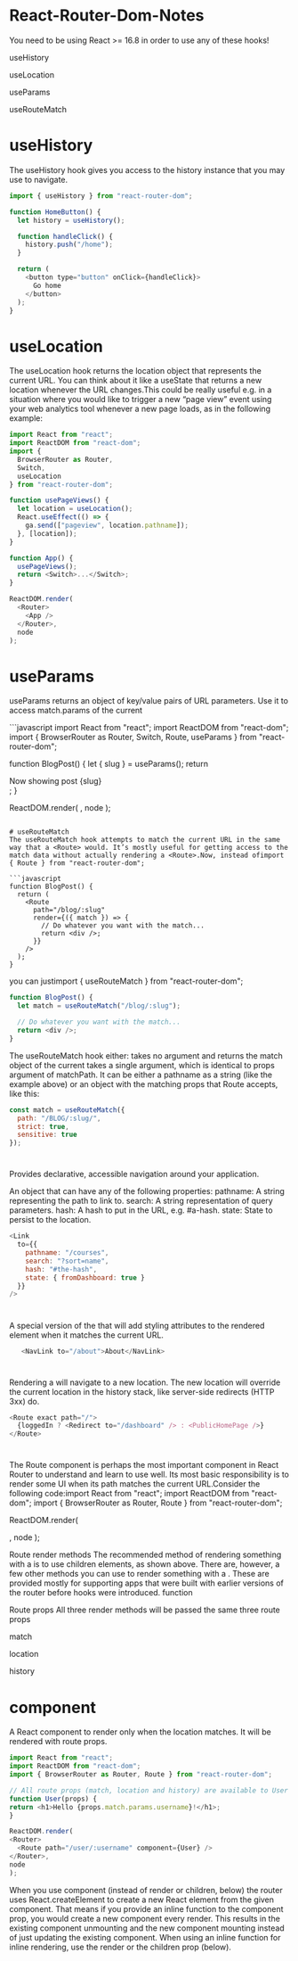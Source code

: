# React-Router-Dom-Notes
You need to be using React >= 16.8 in order to use any of these hooks!

useHistory

useLocation

useParams

useRouteMatch

# useHistory
The useHistory hook gives you access to the history instance that you may use to navigate.

```javascript
import { useHistory } from "react-router-dom";

function HomeButton() {
  let history = useHistory();

  function handleClick() {
    history.push("/home");
  }

  return (
    <button type="button" onClick={handleClick}>
      Go home
    </button>
  );
}
```

# useLocation
The useLocation hook returns the location object that represents the current URL. You can think about it like a useState that returns a new location whenever the URL changes.This could be really useful e.g. in a situation where you would like to trigger a new “page view” event using your web analytics tool whenever a new page loads, as in the following example:

```javascript
import React from "react";
import ReactDOM from "react-dom";
import {
  BrowserRouter as Router,
  Switch,
  useLocation
} from "react-router-dom";

function usePageViews() {
  let location = useLocation();
  React.useEffect(() => {
    ga.send(["pageview", location.pathname]);
  }, [location]);
}

function App() {
  usePageViews();
  return <Switch>...</Switch>;
}

ReactDOM.render(
  <Router>
    <App />
  </Router>,
  node
);
```

# useParams
useParams returns an object of key/value pairs of URL parameters. Use it to access match.params of the current <Route>
  
\```javascript
import React from "react";
import ReactDOM from "react-dom";
import {
  BrowserRouter as Router,
  Switch,
  Route,
  useParams
} from "react-router-dom";

function BlogPost() {
  let { slug } = useParams();
  return <div>Now showing post {slug}</div>;
}

ReactDOM.render(
  <Router>
    <Switch>
      <Route exact path="/">
        <HomePage />
      </Route>
      <Route path="/blog/:slug">
        <BlogPost />
      </Route>
    </Switch>
  </Router>,
  node
);
```
  
# useRouteMatch
The useRouteMatch hook attempts to match the current URL in the same way that a <Route> would. It’s mostly useful for getting access to the match data without actually rendering a <Route>.Now, instead ofimport { Route } from "react-router-dom";

```javascript
function BlogPost() {
  return (
    <Route
      path="/blog/:slug"
      render={({ match }) => {
        // Do whatever you want with the match...
        return <div />;
      }}
    />
  );
}
```
you can justimport { useRouteMatch } from "react-router-dom";

```javascript
function BlogPost() {
  let match = useRouteMatch("/blog/:slug");

  // Do whatever you want with the match...
  return <div />;
}
```
The useRouteMatch hook either:
takes no argument and returns the match object of the current <Route>
takes a single argument, which is identical to props argument of matchPath. It can be either a pathname as a string (like the example above) or an object with the matching props that Route accepts, like this:
```javascript
const match = useRouteMatch({
  path: "/BLOG/:slug/",
  strict: true,
  sensitive: true
});
```

# <Link>
Provides declarative, accessible navigation around your application.

An object that can have any of the following properties:
pathname: A string representing the path to link to.
search: A string representation of query parameters.
hash: A hash to put in the URL, e.g. #a-hash.
state: State to persist to the location.
```javascript
<Link
  to={{
    pathname: "/courses",
    search: "?sort=name",
    hash: "#the-hash",
    state: { fromDashboard: true }
  }}
/>
```

# <NavLink>
A special version of the <Link> that will add styling attributes to the rendered element when it matches the current URL.

```javascript
   <NavLink to="/about">About</NavLink>
```

# <Redirect>
Rendering a <Redirect> will navigate to a new location. The new location will override the current location in the history stack, like server-side redirects (HTTP 3xx) do.
```javascript
<Route exact path="/">
  {loggedIn ? <Redirect to="/dashboard" /> : <PublicHomePage />}
</Route>
```
 # <Route>
The Route component is perhaps the most important component in React Router to understand and learn to use well. Its most basic responsibility is to render some UI when its path matches the current URL.Consider the following code:import React from "react";
import ReactDOM from "react-dom";
import { BrowserRouter as Router, Route } from "react-router-dom";

ReactDOM.render(
  <Router>
    <div>
      <Route exact path="/">
        <Home />
      </Route>
      <Route path="/news">
        <NewsFeed />
      </Route>
    </div>
  </Router>,
  node
);

Route render methods
The recommended method of rendering something with a <Route> is to use children elements, as shown above. There are, however, a few other methods you can use to render something with a <Route>. These are provided mostly for supporting apps that were built with earlier versions of the router before hooks were introduced.
<Route component>
<Route render>
<Route children> function

Route props
All three render methods will be passed the same three route props
  
match
  
location
  
history
  
 # component
A React component to render only when the location matches. It will be rendered with route props.
  
  ```javascript
  import React from "react";
import ReactDOM from "react-dom";
import { BrowserRouter as Router, Route } from "react-router-dom";

// All route props (match, location and history) are available to User
function User(props) {
  return <h1>Hello {props.match.params.username}!</h1>;
}

ReactDOM.render(
  <Router>
    <Route path="/user/:username" component={User} />
  </Router>,
  node
);
```
When you use component (instead of render or children, below) the router uses React.createElement to create a new React element from the given component. That means if you provide an inline function to the component prop, you would create a new component every render. This results in the existing component unmounting and the new component mounting instead of just updating the existing component. When using an inline function for inline rendering, use the render or the children prop (below).
